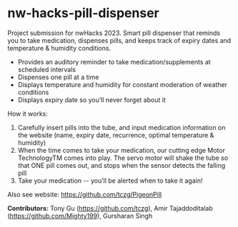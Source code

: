 # nw-hacks-pill-dispenser
Project submission for nwHacks 2023. Smart pill dispenser that reminds you to take medication, dispenses pills, and keeps track of expiry dates and temperature & humidity conditions. 

- Provides an auditory reminder to take medication/supplements at scheduled intervals
- Dispenses one pill at a time
- Displays temperature and humidity for constant moderation of weather conditions
- Displays expiry date so you’ll never forget about it

How it works:
1. Carefully insert pills into the tube, and input medication information on the website (name, expiry date, recurrence, optimal temperature & humidity)
2. When the time comes to take your medication, our cutting edge Motor TechnologyTM comes into play. The servo motor will shake the tube so that ONE pill comes out, and stops when the sensor detects the falling pill
3. Take your medication -- you’ll be alerted when to take it again!

Also see website: https://github.com/tczg/PigeonPill

**Contributors:** Tony Gu (https://github.com/tczg), Amir Tajaddoditalab (https://github.com/Mighty199), Gursharan Singh 
